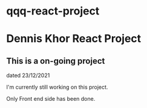 # qqq-react-project

# Dennis Khor React Project

## This is a on-going project

dated 23/12/2021

I'm currently still working on this project.

Only Front end side has been done.
